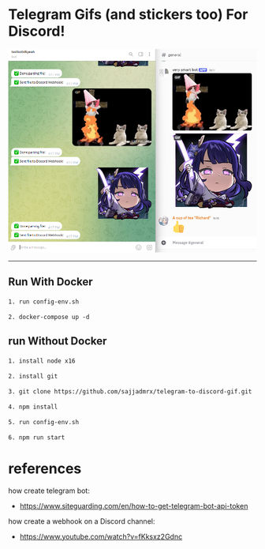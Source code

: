 # Telegram Gifs (and stickers too) For Discord!

<img src="./.github/preview.png"/>

---

## Run With Docker

`1. run config-env.sh`

`2. docker-compose up -d`

## run Without Docker

`1. install node x16`

`2. install git`

`3. git clone https://github.com/sajjadmrx/telegram-to-discord-gif.git`

`4. npm install`

`5. run config-env.sh`

`6. npm run start`

# references

how create telegram bot:

- https://www.siteguarding.com/en/how-to-get-telegram-bot-api-token

how create a webhook on a Discord channel:

- https://www.youtube.com/watch?v=fKksxz2Gdnc
